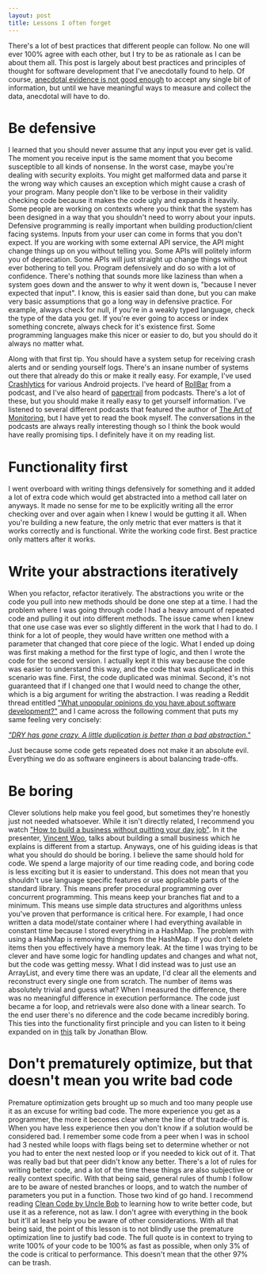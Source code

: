 ```yaml
---
layout: post
title: Lessons I often forget
---
```

There's a lot of best practices that different people can follow. No one will ever 100% agree with each other, but I try to be as rationale as I can be about them all. This post is largely about best practices and principles of thought for software development that I've anecdotally found to help. Of course, [anecdotal evidence is not good enough](https://vimeo.com/9270320) to accept any single bit of information, but until we have meaningful ways to measure and collect the data, anecdotal will have to do.

# Be defensive
I learned that you should never assume that any input you ever get is valid. The moment you receive input is the same moment that you become susceptible to all kinds of nonsense. In the worst case, maybe you're dealing with security exploits. You might get malformed data and parse it the wrong way which causes an exception which might cause a crash of your program. Many people don't like to be verbose in their validity checking code because it makes the code ugly and expands it heavily. Some people are working on contexts where you think that the system has been designed in a way that you shouldn't need to worry about your inputs. Defensive programming is really important when building production/client facing systems. Inputs from your user can come in forms that you don't expect. If you are working with some external API service, the API might change things up on you without telling you. Some APIs will politely inform you of deprecation. Some APIs will just straight up change things without ever bothering to tell you. Program defensively and do so with a lot of confidence. There's nothing that sounds more like laziness than when a system goes down and the answer to why it went down is, "because I never expected that input". I know, this is easier said than done, but you can make very basic assumptions that go a long way in defensive practice. For example, always check for null, if you're in a weakly typed language, check the type of the data you get. If you're ever going to access or index something concrete, always check for it's existence first. Some programming languages make this nicer or easier to do, but you should do it always no matter what.

Along with that first tip. You should have a system setup for receiving crash alerts and or sending yourself logs. There's an insane number of systems out there that already do this or make it really easy. For example, I've used [Crashlytics](https://try.crashlytics.com/) for various Android projects. I've heard of [RollBar](https://rollbar.com/) from a podcast, and I've also heard of [papertrail](https://papertrailapp.com/) from podcasts. There's a lot of these, but you should make it really easy to get yourself information. I've listened to several different podcasts that featured the author of [The Art of Monitoring](https://www.artofmonitoring.com/), but I have yet to read the book myself. The conversations in the podcasts are always really interesting though so I think the book would have really promising tips. I definitely have it on my reading list. 

# Functionality first
I went overboard with writing things defensively for something and it added a lot of extra code which would get abstracted into a method call later on anyways. It made no sense for me to be explicitly writing all the error checking over and over again when I knew I would be gutting it all. When you're building a new feature, the only metric that ever matters is that it works correctly and is functional. Write the working code first. Best practice only matters after it works.

# Write your abstractions iteratively
When you refactor, refactor iteratively. The abstractions you write or the code you pull into new methods should be done one step at a time. I had the problem where I was going through code I had a heavy amount of repeated code and pulling it out into different methods. The issue came when I knew that one use case was ever so slightly different in the work that I had to do. I think for a lot of people, they would have written one method with a parameter that changed that core piece of the logic. What I ended up doing was first making a method for the first type of logic, and then I wrote the code for the second version. I actually kept it this way because the code was easier to understand this way, and the code that was duplicated in this scenario was fine. First, the code duplicated was minimal. Second, it's not guaranteed that if I changed one that I would need to change the other, which is a big argument for writing the abstraction. I was reading a Reddit thread entitled ["What unpopular opinions do you have about software development?"](https://www.reddit.com/r/programming/comments/63zg6f/what_unpopular_opinions_do_you_have_about/) and I came across the following comment that puts my same feeling very concisely:

*["DRY has gone crazy. A little duplication is better than a bad abstraction."](https://www.reddit.com/r/programming/comments/63zg6f/what_unpopular_opinions_do_you_have_about/dfy7bpd/)*

Just because some code gets repeated does not make it an absolute evil. Everything we do as software engineers is about balancing trade-offs.

# Be boring
Clever solutions help make you feel good, but sometimes they're honestly just not needed whatsoever. While it isn't directly related, I recommend you watch ["How to build a business without quitting your day job"](https://www.youtube.com/watch?v=J8UwcyYT3z0). In it the presenter, [Vincent Woo](http://vincentwoo.com/), talks about building a small business which he explains is different from a startup. Anyways, one of his guiding ideas is that what you should do should be boring. I believe the same should hold for code. We spend a large majority of our time reading code, and boring code is less exciting but it is easier to understand. This does not mean that you shouldn't use language specific features or use applicable parts of the standard library. This means prefer procedural programming over concurrent programming. This means keep your branches flat and to a minimum. This means use simple data structures and algorithms unless you've proven that performance is critical here. For example, I had once written a data model/state container where I had everything available in constant time because I stored everything in a HashMap. The problem with using a HashMap is removing things from the HashMap. If you don't delete items then you effectively have a memory leak. At the time I was trying to be clever and have some logic for handling updates and changes and what not, but the code was getting messy. What I did instead was to just use an ArrayList, and every time there was an update, I'd clear all the elements and reconstruct every single one from scratch. The number of items was absolutely trivial and guess what? When I measured the difference, there was no meaningful difference in execution performance. The code just became a for loop, and retrievals were also done with a linear search. To the end user there's no diference and the code became incredibly boring. This ties into the functionality first principle and you can listen to it being expanded on in [this](https://youtu.be/JjDsP5n2kSM?t=799) talk by Jonathan Blow.

# Don't prematurely optimize, but that doesn't mean you write bad code
Premature optimization gets brought up so much and too many people use it as an excuse for writing bad code. The more experience you get as a programmer, the more it becomes clear where the line of that trade-off is. When you have less experience then you don't know if a solution would be considered bad. I remember some code from a peer when I was in school had 3 nested while loops with flags being set to determine whether or not you had to enter the next nested loop or if you needed to kick out of it. That was really bad but that peer didn't know any better. There's a lot of rules for writing better code, and a lot of the time these things are also subjective or really context specific. With that being said, general rules of thumb I follow are to be aware of nested branches or loops, and to watch the number of parameters you put in a function. Those two kind of go hand. I recommend reading [Clean Code by Uncle Bob](https://www.amazon.com/Clean-Code-Handbook-Software-Craftsmanship/dp/0132350882) to learning how to write better code, but use it as a reference, not as law. I don't agree with everything in the book but it'll at least help you be aware of other considerations. With all that being said, the point of this lesson is to not blindly use the premature optimization line to justify bad code. The full quote is in context to trying to write 100% of your code to be 100% as fast as possible, when only 3% of the code is critical to performance. This doesn't mean that the other 97% can be trash. 
